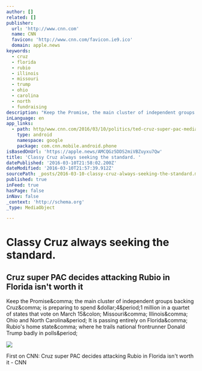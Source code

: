 ```yaml
---
author: []
related: []
publisher:
  url: 'http://www.cnn.com'
  name: CNN
  favicon: 'http://www.cnn.com/favicon.ie9.ico'
  domain: apple.news
keywords:
  - cruz
  - florida
  - rubio
  - illinois
  - missouri
  - trump
  - ohio
  - carolina
  - north
  - fundraising
description: "Keep the Promise, the main cluster of independent groups backing Cruz, is preparing to spend $4.1 million in a quartet of states that vote on March 15: Missouri, Illinois, Ohio and North Carolina. It is passing entirely on Florida, Rubio's home state, where he trails national frontrunner Donald Trump badly in polls."
inLanguage: en
app_links:
  - path: http/www.cnn.com/2016/03/10/politics/ted-cruz-super-pac-media-buy-florida/index.html
    type: android
    namespace: google
    package: com.cnn.mobile.android.phone
isBasedOnUrl: 'https://apple.news/AMCQGz5DDS2miVBZuyxu7Qw'
title: 'Classy Cruz always seeking the standard. '
datePublished: '2016-03-10T21:58:02.200Z'
dateModified: '2016-03-10T21:57:39.912Z'
sourcePath: _posts/2016-03-10-classy-cruz-always-seeking-the-standard.md
published: true
inFeed: true
hasPage: false
inNav: false
_context: 'http://schema.org'
_type: MediaObject

---
```

# Classy Cruz always seeking the standard. 

<article style=""><h1>Cruz super PAC decides attacking Rubio in Florida isn't worth it</h1><p>Keep the Promise&amp;comma; the main cluster of independent groups backing Cruz&amp;comma; is preparing to spend &amp;dollar;4&amp;period;1 million in a quartet of states that vote on March 15&amp;colon; Missouri&amp;comma; Illinois&amp;comma; Ohio and North Carolina&amp;period; It is passing entirely on Florida&amp;comma; Rubio's home state&amp;comma; where he trails national frontrunner Donald Trump badly in polls&amp;period;</p><img src="http://i2.cdn.turner.com/cnnnext/dam/assets/160307160447-cruz-or-rubio-large-169.jpg" /></article>

First on CNN: Cruz super PAC decides attacking Rubio in Florida isn't worth it - CNN